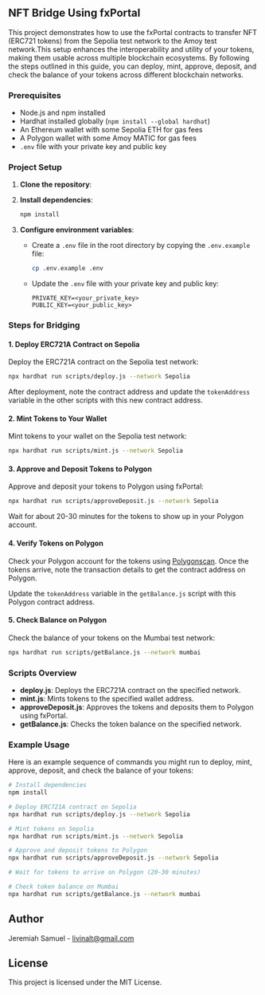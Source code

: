 ## NFT Bridge Using fxPortal

This project demonstrates how to use the fxPortal contracts to transfer NFT (ERC721 tokens) from the Sepolia test network to the Amoy test network.This setup enhances the interoperability and utility of your tokens, making them usable across multiple blockchain ecosystems. By following the steps outlined in this guide, you can deploy, mint, approve, deposit, and check the balance of your tokens across different blockchain networks. 

### Prerequisites

- Node.js and npm installed
- Hardhat installed globally (`npm install --global hardhat`)
- An Ethereum wallet with some Sepolia ETH for gas fees
- A Polygon wallet with some Amoy MATIC for gas fees
- `.env` file with your private key and public key

### Project Setup

1. **Clone the repository**:
  
2. **Install dependencies**:
    ```sh
    npm install
    ```

3. **Configure environment variables**:
    - Create a `.env` file in the root directory by copying the `.env.example` file:
      ```sh
      cp .env.example .env
      ```
    - Update the `.env` file with your private key and public key:
      ```
      PRIVATE_KEY=<your_private_key>
      PUBLIC_KEY=<your_public_key>
      ```

### Steps for Bridging

#### 1. Deploy ERC721A Contract on Sepolia

Deploy the ERC721A contract on the Sepolia test network:

```sh
npx hardhat run scripts/deploy.js --network Sepolia
```

After deployment, note the contract address and update the `tokenAddress` variable in the other scripts with this new contract address.

#### 2. Mint Tokens to Your Wallet

Mint tokens to your wallet on the Sepolia test network:

```sh
npx hardhat run scripts/mint.js --network Sepolia
```

#### 3. Approve and Deposit Tokens to Polygon

Approve and deposit your tokens to Polygon using fxPortal:

```sh
npx hardhat run scripts/approveDeposit.js --network Sepolia
```

Wait for about 20-30 minutes for the tokens to show up in your Polygon account.

#### 4. Verify Tokens on Polygon

Check your Polygon account for the tokens using [Polygonscan](https://polygonscan.com/). Once the tokens arrive, note the transaction details to get the contract address on Polygon.

Update the `tokenAddress` variable in the `getBalance.js` script with this Polygon contract address.

#### 5. Check Balance on Polygon

Check the balance of your tokens on the Mumbai test network:

```sh
npx hardhat run scripts/getBalance.js --network mumbai
```

### Scripts Overview

- **deploy.js**: Deploys the ERC721A contract on the specified network.
- **mint.js**: Mints tokens to the specified wallet address.
- **approveDeposit.js**: Approves the tokens and deposits them to Polygon using fxPortal.
- **getBalance.js**: Checks the token balance on the specified network.

### Example Usage

Here is an example sequence of commands you might run to deploy, mint, approve, deposit, and check the balance of your tokens:

```sh
# Install dependencies
npm install

# Deploy ERC721A contract on Sepolia
npx hardhat run scripts/deploy.js --network Sepolia

# Mint tokens on Sepolia
npx hardhat run scripts/mint.js --network Sepolia

# Approve and deposit tokens to Polygon
npx hardhat run scripts/approveDeposit.js --network Sepolia

# Wait for tokens to arrive on Polygon (20-30 minutes)

# Check token balance on Mumbai
npx hardhat run scripts/getBalance.js --network mumbai
```
## Author
Jeremiah Samuel - livinalt@gmail.com

## License
This project is licensed under the MIT License.

